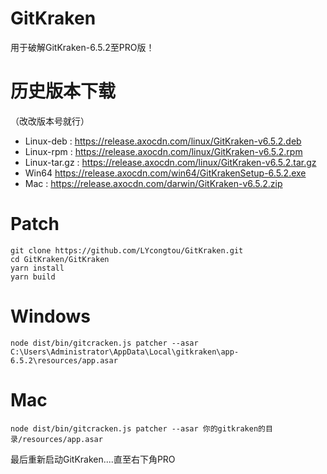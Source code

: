 # GitKraken
用于破解GitKraken-6.5.2至PRO版！

# 历史版本下载
（改改版本号就行）

+ Linux-deb : https://release.axocdn.com/linux/GitKraken-v6.5.2.deb
+ Linux-rpm : https://release.axocdn.com/linux/GitKraken-v6.5.2.rpm
+ Linux-tar.gz : https://release.axocdn.com/linux/GitKraken-v6.5.2.tar.gz
+ Win64 https://release.axocdn.com/win64/GitKrakenSetup-6.5.2.exe
+ Mac : https://release.axocdn.com/darwin/GitKraken-v6.5.2.zip

# Patch
```
git clone https://github.com/LYcongtou/GitKraken.git
cd GitKraken/GitKraken
yarn install
yarn build
```

# Windows
```
node dist/bin/gitcracken.js patcher --asar C:\Users\Administrator\AppData\Local\gitkraken\app-6.5.2\resources/app.asar
```

# Mac
```
node dist/bin/gitcracken.js patcher --asar 你的gitkraken的目录/resources/app.asar
```


最后重新启动GitKraken....直至右下角PRO
